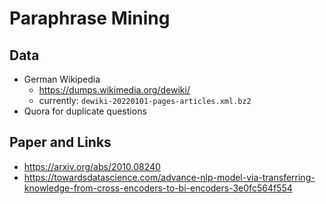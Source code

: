 # Paraphrase Mining

## Data
- German Wikipedia
  - https://dumps.wikimedia.org/dewiki/
  - currently: `dewiki-20220101-pages-articles.xml.bz2`
- Quora for duplicate questions

## Paper and Links
- https://arxiv.org/abs/2010.08240
- https://towardsdatascience.com/advance-nlp-model-via-transferring-knowledge-from-cross-encoders-to-bi-encoders-3e0fc564f554
